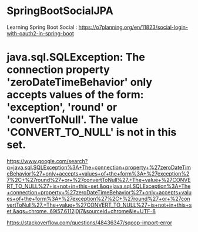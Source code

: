# SpringBootSocialJPA
Learning Spring Boot Social : https://o7planning.org/en/11823/social-login-with-oauth2-in-spring-boot

# java.sql.SQLException: The connection property 'zeroDateTimeBehavior' only accepts values of the form: 'exception', 'round' or 'convertToNull'. The value 'CONVERT_TO_NULL' is not in this set.


https://www.google.com/search?q=java.sql.SQLException%3A+The+connection+property+%27zeroDateTimeBehavior%27+only+accepts+values+of+the+form%3A+%27exception%27%2C+%27round%27+or+%27convertToNull%27.+The+value+%27CONVERT_TO_NULL%27+is+not+in+this+set.&oq=java.sql.SQLException%3A+The+connection+property+%27zeroDateTimeBehavior%27+only+accepts+values+of+the+form%3A+%27exception%27%2C+%27round%27+or+%27convertToNull%27.+The+value+%27CONVERT_TO_NULL%27+is+not+in+this+set.&aqs=chrome..69i57.6112j0j7&sourceid=chrome&ie=UTF-8

https://stackoverflow.com/questions/48436347/sqoop-import-error
